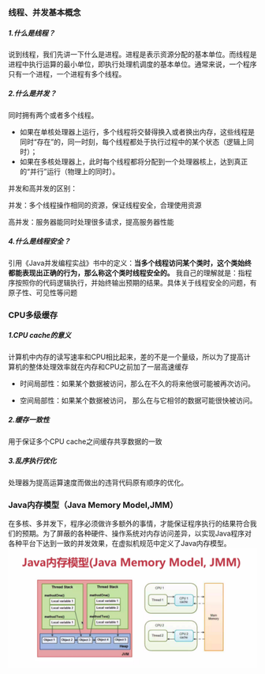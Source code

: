 ### 线程、并发基本概念

##### 1.什么是线程？

说到线程，我们先讲一下什么是进程。进程是表示资源分配的基本单位。而线程是进程中执行运算的最小单位，即执行处理机调度的基本单位。通常来说，一个程序只有一个进程，一个进程有多个线程。

##### 2.什么是并发？
 同时拥有两个或者多个线程。

* 如果在单核处理器上运行，多个线程将交替得换入或者换出内存，这些线程是同时“存在”的，同一时刻，每个线程都处于执行过程中的某个状态（逻辑上同时）；
* 如果在多核处理器上，此时每个线程都将分配到一个处理器核上，达到真正的“并行”运行（物理上的同时）。

并发和高并发的区别：

并发：多个线程操作相同的资源，保证线程安全，合理使用资源

高并发：服务器能同时处理很多请求，提高服务器性能

##### 4.什么是线程安全？

引用《Java并发编程实战》书中的定义：**当多个线程访问某个类时，这个类始终都能表现出正确的行为，那么称这个类时线程安全的。** 我自己的理解就是：指程序按照你的代码逻辑执行，并始终输出预期的结果。具体关于线程安全的问题，有原子性、可见性等问题



### CPU多级缓存

##### 1.CPU cache的意义

计算机中内存的读写速率和CPU相比起来，差的不是一个量级，所以为了提高计算机的整体处理效率就在内存和CPU之前加了一层高速缓存

 * 时间局部性：如果某个数据被访问，那么在不久的将来他很可能被再次访问。

 * 空间局部性：如果某个数据被访问， 那么在与它相邻的数据可能很快被访问。

##### 2.缓存一致性

用于保证多个CPU cache之间缓存共享数据的一致

##### 3.乱序执行优化

处理器为提高运算速度而做出的违背代码原有顺序的优化。

### Java内存模型（Java Memory Model,JMM）

在多核、多并发下，程序必须做许多额外的事情，才能保证程序执行的结果符合我们的预期。为了屏蔽的各种硬件、操作系统对内存访问差异，以实现Java程序对各种平台下达到一致的并发效果，在虚拟机规范中定义了Java内存模型。![](images\JMM.png)





